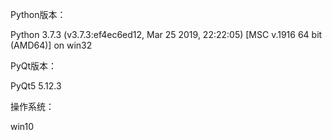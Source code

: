 Python版本：

Python 3.7.3 (v3.7.3:ef4ec6ed12, Mar 25 2019, 22:22:05) [MSC v.1916 64 bit (AMD64)] on win32

PyQt版本：

PyQt5 5.12.3

操作系统：

win10